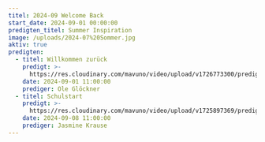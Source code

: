 ```yaml
---
titel: 2024-09 Welcome Back
start_date: 2024-09-01 00:00:00
predigten_titel: Summer Inspiration
image: /uploads/2024-07%20Sommer.jpg
aktiv: true
predigten:
  - titel: Willkommen zurück
    predigt: >-
      https://res.cloudinary.com/mavuno/video/upload/v1726773300/predigten/2024-09%20Welcome%20back/20240901_GoDi_Mavuno_Berlin_WelcomeBack.mp3
    date: 2024-09-01 11:00:00
    prediger: Ole Glöckner
  - titel: Schulstart
    predigt: >-
      https://res.cloudinary.com/mavuno/video/upload/v1725897369/predigten/2024-09%20Welcome%20back/20240908_GoDi_Mavuno_Berlin_Schulstart.mp3
    date: 2024-09-08 11:00:00
    prediger: Jasmine Krause
---
```

